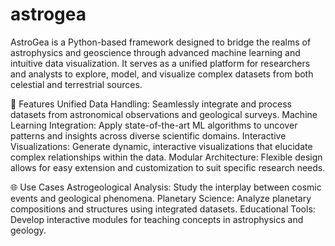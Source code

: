 # astrogea

AstroGea is a Python-based framework designed to bridge the realms of astrophysics and geoscience through advanced machine learning and intuitive data visualization. It serves as a unified platform for researchers and analysts to explore, model, and visualize complex datasets from both celestial and terrestrial sources.

🔭 Features
    Unified Data Handling: Seamlessly integrate and process datasets from astronomical observations and geological surveys.
    Machine Learning Integration: Apply state-of-the-art ML algorithms to uncover patterns and insights across diverse scientific domains.
    Interactive Visualizations: Generate dynamic, interactive visualizations that elucidate complex relationships within the data.
    Modular Architecture: Flexible design allows for easy extension and customization to suit specific research needs.

🌐 Use Cases
    Astrogeological Analysis: Study the interplay between cosmic events and geological phenomena.
    Planetary Science: Analyze planetary compositions and structures using integrated datasets.
    Educational Tools: Develop interactive modules for teaching concepts in astrophysics and geology.
